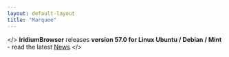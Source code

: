 ```yaml
---
layout: default-layout
title: "Marquee"
---
```


</> **IridiumBrowser** releases **version 57.0 for Linux Ubuntu / Debian / Mint** - read the latest [News](/index.html#news "latest News") </>